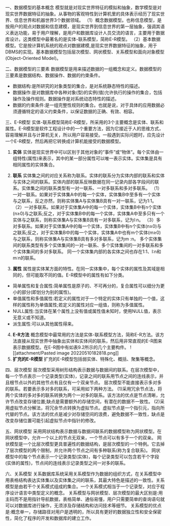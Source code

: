 一、数据模型的基本概念
模型就是对现实世界特征的模拟和抽象，数学模型是对现实世界数据特征的抽象。从事物的客观特性到计算机里的具体表示经历了现实世界、信息世界和机器世界3个数据领域。
（1）概念数据模型。也称信息模型，是按用户的观点对数据和信息建模，是现实世界到信息世界的第一层抽象，强调其语义表达功能，易于用户理解，是用户和数据库设计人员交流的语言，主要用于数据库设计。这类模型中最著名的是实体-联系模型，简称E-R模型。
（2）基本数据模型。它是按计算机系统的观点对数据建模,是现实世界数据特征的抽象，用于DBMS的实现。基本数据模型包括层次模型、网状模型、关系模型和面向对象模型(Object-Oriented Model)。

二、数据模型的三要素
数据模型是用来描述数据的一组概念和定义。数据模型的三要素是数据结构、数据操作、数据的约束条件。
- 数据结构:是所研究的对象类型的集合，是对系统静态特性的描述。
- 数据操作:是对数据库中各种对象(型)的实例(值)允许执行的操作的集合，包括操作及操作规则。数据操作是对系统动态特性的描述。
- 数据的约束条件:是一组完整性规则的集合。也就是说，对于具体的应用数据必须遵循特定的语义约束条件，以保证数据的正确、有效、相容。

三、E-R模型
实体-联系模型简称E-R模型，所采用的3个主要概念是实体、联系和属性。E-R模型是软件工程设计中的一个重要方法，因为它接近于人的思维方式，容易理解并且与计算机无关，所以用户容易接受。一般遇到实际问题时，应先设计一个E-R模型，然后再把它转换成计算机能接受的数据模型。
1. **实体**
实体是现实世界中可以区别于其他对象的“事件”或“物体”。每个实体由一组特性(属性)来表示，其中的某一部分属性可以唯一表示实体。实体集是具有相同属性的实体集合。

2. **联系**
实体集之间的对应关系称为联系。实体的联系分为实体内部的联系和实体与实体之间的联系。实体内部的联系反映数据在同一记录内部各字段间的联系。实体集之间的联系类型有一对一联系、一对多联系和多对多联系。
（1）一对一联系。如果对于实体集A中的每一个实体，实体集B中至多有一个实体与之联系，反之亦然，则称实体集A与实体集B具有一对一联系，记为1∶1。
（2）一对多联系。如果对于实体集A中的每一个实体，实体集B中有n个实体(n≥0)与之联系;反之，对于实体集B中的每一个实体，实体集A中至多只有一个实体与之联系，则称实体集A与实体集B具有一对多联系，记为l∶n。
（3）多对多联系。如果对于实体集A中的每一个实体，实体集B中有n个实体(n≥0)与之联系;反之，对于实体集B中的每一个实体，实体集A中也有m个实体(m≥0)与之联系，则称实体集A与实体集B具有多对多联系，记为m :n。
多个实体集间的联系类型有多个实体集间的一对一联系、多个实体集间的一对多联系和多个实体集间的多对多联系。
同一个实体集内部的各实体之间也存在1∶1、l∶n和 m∶n的联系。

3. **属性**
属性是实体某方面的特性。在同一实体集中，每个实体的属性及其域是相同的，但可能取不同的值。E-R模型中的属性有如下分类。
- 简单属性和复合属性:简单属性是原子的、不可再分的，复合属性可以细分为更小的部分(即划分为别的属性)。
- 单值属性和多值属性:若定义的属性对于一个特定的实体只有单独的一个值，这样的属性称为单值属性;若定义的属性对应一组值，则称为多值属性。
- NULL属性:当实体在某个属性上没有值或属性值未知时，使用NULL值，表示无意义或不知道。
- 派生属性:可以从其他属性得来。

4. **E-R方法**
概念模型中最常用的方法是实体-联系模型方法，简称E-R方法。该方法直接从现实世界中抽象出实体和实体间的联系，然后用非常直观的E-R图来表示数据模型。在E-R图中有如表9.2所示的几个主要构件。
![[attachment/Pasted image 20220510182818.png]]
5. **扩充的E-R模型**
扩充的E-R模型包括弱实体、特殊化、概括、聚集等概念。

四、层次模型
层次模型采用树形结构表示数据与数据间的联系。在层次模型中，每一个节点表示一个记录类型(实体)，记录之间的联系用节点之间的连线表示，并且根节点以外的其他节点有且仅有一个双亲节点。
层次模型不能直接表示多对多的联系。若要表示多对多的联系，可采用如下两种方法。
(1)采用冗余节点法，将两个实体的多对多的联系转换为两个一对多的联系。该方法的优点是节点清晰，允许节点改变存储位置;缺点是需要额外的存储空间，有潜在的数据不一致性。
(2)采用虚拟节点分解法，将冗余节点转换为虚拟节点。虚拟节点是一个指引元，指向所代替的节点。该方法的优点是减少对存储空间的浪费，避免数据不一致性，缺点是改变存储位置可能引起虚拟节点中指针的修改。

五、网状模型
采用网状结构表示数据与数据间联系的数据模型称为网状模型。在网状模型中，允许一个以上的节点无双亲，一个节点可以有多于一个的双亲。
网状模型是一个比层次模型更具普遍性的数据结构，是层次模型的一个特例。它去掉了层次模型的两个限制，并允许两个节点之间有多种联系(称为复合联系)。
网状模型中的每个节点表示一个记录类型(实体)，每个记录类型可以包含若干个字段(实体的属性)，节点间的连线表示记录类型之间一对多的联系。

六、关系模型
关系数据库系统采用关系模型作为数据的组织方式，在关系模型中用表格结构表达实体集以及实体集之间的联系，其最大特色是描述的一致性。关系模型是由若干个关系模式组成的集合。一个关系模式相当于一个记录型，对应于程序设计语言中类型定义的概念。
关系模型与网状模型、层次模型的最大区别是:用主码而不是用指针导航数据，表格简单、通俗易懂，用户只需要简单的查询语句就可以对数据库进行操作，无须涉及存储结构和访问技术等细节。
关系模型的优点是:概念单一，存储路径对用户是透明的，所以具有更好的数据独立性和安全保密性，简化了程序的开发和数据库的建立工作。
